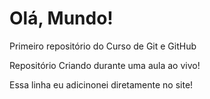 # Olá, Mundo!
 Primeiro repositório do Curso de Git e GitHub

Repositório Criando durante uma aula ao vivo!

Essa linha eu adicinonei diretamente no site!
